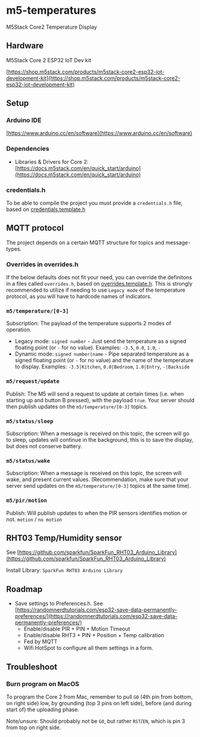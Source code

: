 # m5-temperatures
 M5Stack Core2 Temperature Display

## Hardware
M5Stack Core 2 ESP32 IoT Dev kit

[https://shop.m5stack.com/products/m5stack-core2-esp32-iot-development-kit](https://shop.m5stack.com/products/m5stack-core2-esp32-iot-development-kit)

## Setup
### Arduino IDE
[https://www.arduino.cc/en/software](https://www.arduino.cc/en/software) 

### Dependencies
* Libraries & Drivers for Core 2: [https://docs.m5stack.com/en/quick_start/arduino](https://docs.m5stack.com/en/quick_start/arduino)

### credentials.h
To be able to compile the project you must provide a `credentials.h` file, based on [credentials.template.h](./credentials.template.h)


## MQTT protocol
The project depends on a certain MQTT structure for topics and message-types.

### Overrides in overrides.h
If the below defaults does not fit your need, you can override the definitons in a files called `overrides.h`, based on [overrides.template.h](./overrides.template.h).
This is strongly recommended to utilize if needing to use `Legacy mode` of the temperature protocol, as you will have to hardcode names of indicators.


### `m5/temperature/[0-3]`
Subscription: The payload of the temperature supports 2 modes of operation.
* Legacy mode: `signed number` - Just send the temperature as a signed floating point (or `-` for no value). Examples: `-3.5`, `0.0`, `1.0`, `-`
* Dynamic mode: `signed number|name` - Pipe separated temperature as a signed floating point (or `-` for no value) and the name of the temperature to display. Examples: `-3.5|Kitchen`, `0.0|Bedroom`, `1.0|Entry`, `-|Backside`

### `m5/request/update`
Publish: The M5 will send a request to update at certain times (i.e. when starting up and button B pressed), with the payload `true`. Your server should then publish updates on the `m5/temperature/[0-3]` topics.

### `m5/status/sleep`
Subscription: When a message is received on this topic, the screen will go to sleep, updates will continue in the background, this is to save the display, but does not conserve battery.

### `m5/status/wake`
Subscription: When a message is received on this topic, the screen will wake, and present current values. (Recommendation, make sure that your server send updates on the `m5/temperature/[0-3]` topics at the same time).

### `m5/pir/motion`
Publish: Will publish updates to when the PIR sensors identifies motion or not. `motion` / `no motion`


## RHT03 Temp/Humidity sensor
See [https://github.com/sparkfun/SparkFun_RHT03_Arduino_Library](https://github.com/sparkfun/SparkFun_RHT03_Arduino_Library)

Install Library: `SparkFun RHT03 Arduino Library`

## Roadmap
* Save settings to Preferences.h. See [https://randomnerdtutorials.com/esp32-save-data-permanently-preferences/](https://randomnerdtutorials.com/esp32-save-data-permanently-preferences/)
  * Enable/disable PIR + PIN + Motion Timeout
  * Enable/disable RHT3 + PIN + Position + Temp calibration
  * Fed by MQTT
  * Wifi HotSpot to configure all them settings in a form.


## Troubleshoot

### Burn program on MacOS
To program the Core 2 from Mac, remember to pull `G0` (4th pin from bottom, on right side) low, by grounding (top 3 pins on left side), before (and during start of) the uploading phase.

Note/unsure: Should probably not be `G0`, but rather `RST`/`EN`, which is pin 3 from top on right side.
